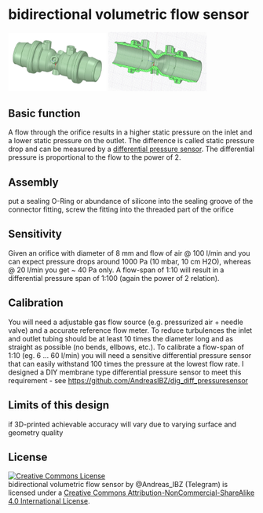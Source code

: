 # bidirectional volumetric flow sensor

<p>
  <img src="https://github.com/AndreasIBZ/bidir_flowsensor/blob/master/screenshot_flowsensor.JPG" width="200" title="Flowsensor">
  <img src="https://github.com/AndreasIBZ/bidir_flowsensor/blob/master/screenshot_section_flowsensor.JPG" width="200" title="Flowsensor Section">
</p>

## Basic function
A flow through the orifice results in a higher static pressure on the inlet and a lower static pressure on the outlet. The difference is called static pressure drop and can be measured by a <a href="https://github.com/AndreasIBZ/dig_diff_pressuresensor">differential pressure sensor</a>. The differential pressure is proportional to the flow to the power of 2.  

## Assembly
put a sealing O-Ring or abundance of silicone into the sealing groove of the connector fitting, screw the fitting into the threaded part of the orifice

## Sensitivity
Given an orifice with diameter of 8 mm and flow of air @ 100 l/min and you can expect pressure drops around 1000 Pa (10 mbar, 10 cm H2O), whereas @ 20 l/min you get ~ 40 Pa only. A flow-span of 1:10 will result in a differential pressure span of 1:100 (again the power of 2 relation). 

## Calibration
You will need a adjustable gas flow source (e.g. pressurized air + needle valve) and a accurate reference flow meter. To reduce turbulences the inlet and outlet tubing should be at least 10 times the diameter long and as straight as possible (no bends, ellbows, etc.). To calibrate a flow-span of 1:10 (eg. 6 ... 60 l/min) you will need a sensitive differential pressure sensor that can easily withstand 100 times the pressure at the lowest flow rate. I designed a DIY membrane type differential pressure sensor to meet this requirement - see https://github.com/AndreasIBZ/dig_diff_pressuresensor

## Limits of this design
if 3D-printed achievable accuracy will vary due to varying surface and geometry quality

## License
<a rel="license" href="http://creativecommons.org/licenses/by-nc-sa/4.0/"><img alt="Creative Commons License" style="border-width:0" src="https://i.creativecommons.org/l/by-nc-sa/4.0/88x31.png" /></a><br /><span xmlns:dct="http://purl.org/dc/terms/" href="http://purl.org/dc/dcmitype/Text" property="dct:title" rel="dct:type">bidirectional volumetric flow sensor</span> by <span xmlns:cc="http://creativecommons.org/ns#" property="cc:attributionName">@Andreas_IBZ (Telegram)</span> is licensed under a <a rel="license" href="http://creativecommons.org/licenses/by-nc-sa/4.0/">Creative Commons Attribution-NonCommercial-ShareAlike 4.0 International License</a>.
